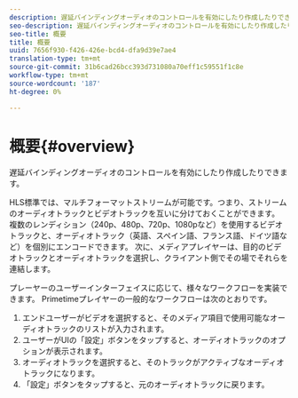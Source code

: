 ```yaml
---
description: 遅延バインディングオーディオのコントロールを有効にしたり作成したりできます。
seo-description: 遅延バインディングオーディオのコントロールを有効にしたり作成したりできます。
seo-title: 概要
title: 概要
uuid: 7656f930-f426-426e-bcd4-dfa9d39e7ae4
translation-type: tm+mt
source-git-commit: 31b6cad26bcc393d731080a70eff1c59551f1c8e
workflow-type: tm+mt
source-wordcount: '187'
ht-degree: 0%

---
```



# 概要{#overview}

遅延バインディングオーディオのコントロールを有効にしたり作成したりできます。

HLS標準では、マルチフォーマットストリームが可能です。つまり、ストリームのオーディオトラックとビデオトラックを互いに分けておくことができます。 複数のレンディション（240p、480p、720p、1080pなど）を使用するビデオトラックと、オーディオトラック（英語、スペイン語、フランス語、ドイツ語など）を個別にエンコードできます。 次に、メディアプレイヤーは、目的のビデオトラックとオーディオトラックを選択し、クライアント側でその場でそれらを連結します。

プレーヤーのユーザーインターフェイスに応じて、様々なワークフローを実装できます。 Primetimeプレイヤーの一般的なワークフローは次のとおりです。

1. エンドユーザーがビデオを選択すると、そのメディア項目で使用可能なオーディオトラックのリストが入力されます。
1. ユーザーがUIの「設定」ボタンをタップすると、オーディオトラックのオプションが表示されます。
1. オーディオトラックを選択すると、そのトラックがアクティブなオーディオトラックになります。
1. 「設定」ボタンをタップすると、元のオーディオトラックに戻ります。

